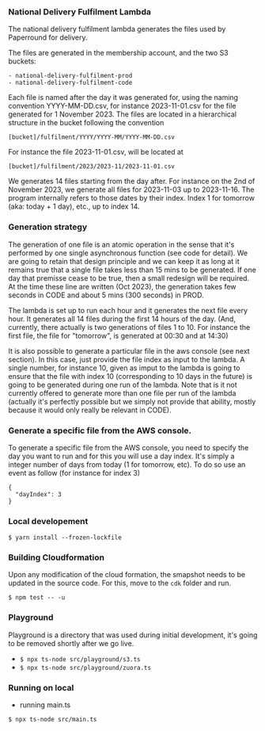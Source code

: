 
### National Delivery Fulfilment Lambda

The national delivery fulfilment lambda generates the files used by Paperround for delivery.

The files are generated in the membership account, and the two S3 buckets:

```
- national-delivery-fulfilment-prod
- national-delivery-fulfilment-code
```

Each file is named after the day it was generated for, using the naming convention YYYY-MM-DD.csv, for instance 2023-11-01.csv for the file generated for 1 November 2023. The files are located in a hierarchical structure in the bucket following the convention

```
[bucket]/fulfilment/YYYY/YYYY-MM/YYYY-MM-DD.csv
```

For instance the file 2023-11-01.csv, will be located at

```
[bucket]/fulfilment/2023/2023-11/2023-11-01.csv
```

We generates 14 files starting from the day after. For instance on the 2nd of November 2023, we generate all files for 2023-11-03 up to 2023-11-16. The program internally refers to those dates by their index. Index 1 for tomorrow (aka: today + 1 day), etc., up to index 14.

### Generation strategy

The generation of one file is an atomic operation in the sense that it's performed by one single asynchronous function (see code for detail). We are going to retain that design principle and we can keep it as long at it remains true that a single file takes less than 15 mins to be generated. If one day that premisse cease to be true, then a small redesign will be required. At the time these line are written (Oct 2023), the generation takes few seconds in CODE and about 5 mins (300 seconds) in PROD.

The lambda is set up to run each hour and it generates the next file every hour. It generates all 14 files during the first 14 hours of the day. (And, currently, there actually is two generations of files 1 to 10. For instance the first file, the file for "tomorrow", is generated at 00:30 and at 14:30)

It is also possible to generate a particular file in the aws console (see next section). In this case, just provide the file index as input to the lambda. A single number, for instance 10, given as imput to the lambda is going to ensure that the file with index 10 (corresponding to 10 days in the future) is going to be generated during one run of the lambda. Note that is it not currently offered to generate more than one file per run of the lambda (actually it's perfectly possible but we simply not provide that ability, mostly because it would only really be relevant in CODE).

### Generate a specific file from the AWS console.

To generate a specific file from the AWS console, you need to specify the day you want to run and for this you will use a day index. It's simply a integer number of days from today (1 for tomorrow, etc). To do so use an event as follow (for instance for index 3)

```
{
  "dayIndex": 3
}
```

### Local developement

```
$ yarn install --frozen-lockfile
```

### Building Cloudformation

Upon any modification of the cloud formation, the smapshot needs to be updated in the source code. For this, move to the `cdk` folder and run.

```
$ npm test -- -u
```

### Playground

Playground is a directory that was used during initial development, it's going to be removed shortly after we go live.

- `$ npx ts-node src/playground/s3.ts`
- `$ npx ts-node src/playground/zuora.ts`
  
### Running on local

- running main.ts

```
$ npx ts-node src/main.ts
```
